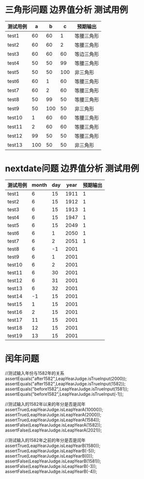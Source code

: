 # 三角形问题 边界值分析 测试用例

测试用例|a|b|c|预期输出
--|--|--|--|--
test1|60|60|1|等腰三角形
test2|60|60|2|等腰三角形
test3|60|60|60|等边三角形
test4|50|50|99|等腰三角形
test5|50|50|100|非三角形
test6|60|1|60|等腰三角形
test7|60|2|60|等腰三角形
test8|50|99|50|等腰三角形
test9|50|100|50|非三角形
test10|1|60|60|等腰三角形
test11|2|60|60|等腰三角形
test12|99|50|50|等腰三角形
test13|100|50|50|非三角形

# nextdate问题 边界值分析 测试用例

测试用例|month|day|year|预期输出
--|--|--|--|--
test1|6|15|1911|1
test2|6|15|1912|1
test3|6|15|1913|1
test4|6|15|1947|1
test5|6|15|2049|1
test6|6|1|2050|1
test7|6|2|2051|1
test8|6|-1|2001|
test9|6|1|2001|
test10|6|2|2001|
test11|6|30|2001|
test12|6|31|2001|
test13|6|32|2001|
test14|-1|15|2001|
test15|1|15|2001|
test16|2|15|2001|
test17|11|15|2001|
test18|12|15|2001|
test19|13|15|2001|

# 闰年问题

//测试输入年份与1582年的关系
assertEquals("after1582",LeapYearJudge.isTrueInput(2000));
assertEquals("after1582",LeapYearJudge.isTrueInput(1582));
assertEquals("before1582",LeapYearJudge.isTrueInput(1581));
assertEquals("before1582",LeapYearJudge.isTrueInput(-1));
		
//测试输入的1582年以来的年分是否是闰年
assertTrue(LeapYearJudge.isLeapYearA(10000));
assertTrue(LeapYearJudge.isLeapYearA(2000));
assertTrue(LeapYearJudge.isLeapYearA(1584));
assertFalse(LeapYearJudge.isLeapYearA(1582));
assertFalse(LeapYearJudge.isLeapYearA(2021));
		
//测试输入的1582年之前的年分是否是闰年
assertTrue(LeapYearJudge.isLeapYearB(1580));
assertTrue(LeapYearJudge.isLeapYearB(-5));
assertTrue(LeapYearJudge.isLeapYearB(0));
assertFalse(LeapYearJudge.isLeapYearB(1581));
assertFalse(LeapYearJudge.isLeapYearB(-3));
assertFalse(LeapYearJudge.isLeapYearB(-4));
